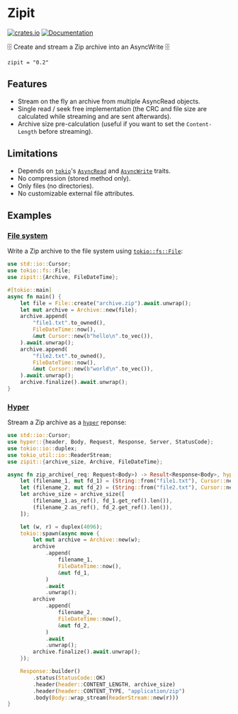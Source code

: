 # Zipit

[![crates.io](https://img.shields.io/crates/v/zipit.svg)](https://crates.io/crates/zipit)
[![Documentation](https://docs.rs/zipit/badge.svg)](https://docs.rs/zipit)

🗄️ Create and stream a Zip archive into an AsyncWrite 🗄️

```
zipit = "0.2"
```

## Features

- Stream on the fly an archive from multiple AsyncRead objects.
- Single read / seek free implementation (the CRC and file size are calculated while streaming and are sent afterwards).
- Archive size pre-calculation (useful if you want to set the `Content-Length` before streaming).
  
## Limitations

- Depends on [`tokio`](https://docs.rs/tokio/1.13.0/tokio/io/)'s [`AsyncRead`](https://docs.rs/tokio/1.13.0/tokio/io/trait.AsyncRead.html) and [`AsyncWrite`](https://docs.rs/tokio/1.13.0/tokio/io/trait.AsyncWrite.html) traits.
- No compression (stored method only).
- Only files (no directories).
- No customizable external file attributes.

## Examples

### [File system](examples/fs.rs)

Write a Zip archive to the file system using [`tokio::fs::File`](https://docs.rs/tokio/1.13.0/tokio/fs/struct.File.html):

```rust
use std::io::Cursor;
use tokio::fs::File;
use zipit::{Archive, FileDateTime};

#[tokio::main]
async fn main() {
    let file = File::create("archive.zip").await.unwrap();
    let mut archive = Archive::new(file);
    archive.append(
        "file1.txt".to_owned(),
        FileDateTime::now(),
        &mut Cursor::new(b"hello\n".to_vec()),
    ).await.unwrap();
    archive.append(
        "file2.txt".to_owned(),
        FileDateTime::now(),
        &mut Cursor::new(b"world\n".to_vec()),
    ).await.unwrap();
    archive.finalize().await.unwrap();
}
```

### [Hyper](examples/hyper.rs)

Stream a Zip archive as a [`hyper`](https://docs.rs/hyper/0.14.14/hyper/) reponse:

```rust
use std::io::Cursor;
use hyper::{header, Body, Request, Response, Server, StatusCode};
use tokio::io::duplex;
use tokio_util::io::ReaderStream;
use zipit::{archive_size, Archive, FileDateTime};

async fn zip_archive(_req: Request<Body>) -> Result<Response<Body>, hyper::http::Error> {
    let (filename_1, mut fd_1) = (String::from("file1.txt"), Cursor::new(b"hello\n".to_vec()));
    let (filename_2, mut fd_2) = (String::from("file2.txt"), Cursor::new(b"world\n".to_vec()));
    let archive_size = archive_size([
        (filename_1.as_ref(), fd_1.get_ref().len()),
        (filename_2.as_ref(), fd_2.get_ref().len()),
    ]);

    let (w, r) = duplex(4096);
    tokio::spawn(async move {
        let mut archive = Archive::new(w);
        archive
            .append(
                filename_1,
                FileDateTime::now(),
                &mut fd_1,
            )
            .await
            .unwrap();
        archive
            .append(
                filename_2,
                FileDateTime::now(),
                &mut fd_2,
            )
            .await
            .unwrap();
        archive.finalize().await.unwrap();
    });

    Response::builder()
        .status(StatusCode::OK)
        .header(header::CONTENT_LENGTH, archive_size)
        .header(header::CONTENT_TYPE, "application/zip")
        .body(Body::wrap_stream(ReaderStream::new(r)))
}
```
